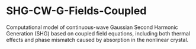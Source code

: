 # SHG-CW-G-Fields-Coupled
Computational model of continuous-wave Gaussian Second Harmonic Generation (SHG) based on coupled field equations, including both thermal effects and phase mismatch caused by absorption in the nonlinear crystal.
